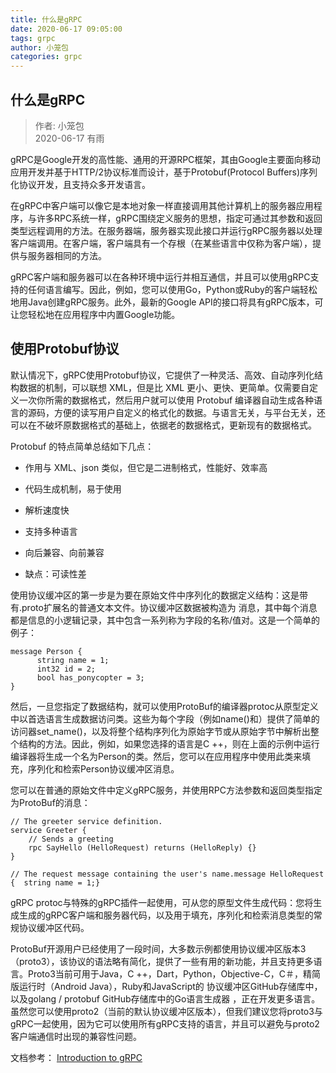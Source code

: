 ```yaml
---
title: 什么是gRPC
date: 2020-06-17 09:05:00
tags: grpc
author: 小笼包
categories: grpc
---
```


## 什么是gRPC

> 作者: 小笼包  
> 2020-06-17 有雨

gRPC是Google开发的高性能、通用的开源RPC框架，其由Google主要面向移动应用开发并基于HTTP/2协议标准而设计，基于Protobuf(Protocol Buffers)序列化协议开发，且支持众多开发语言。

在gRPC中客户端可以像它是本地对象一样直接调用其他计算机上的服务器应用程序，与许多RPC系统一样，gRPC围绕定义服务的思想，指定可通过其参数和返回类型远程调用的方法。在服务器端，服务器实现此接口并运行gRPC服务器以处理客户端调用。在客户端，客户端具有一个存根（在某些语言中仅称为客户端），提供与服务器相同的方法。

gRPC客户端和服务器可以在各种环境中运行并相互通信，并且可以使用gRPC支持的任何语言编写。因此，例如，您可以使用Go，Python或Ruby的客户端轻松地用Java创建gRPC服务。此外，最新的Google API的接口将具有gRPC版本，可让您轻松地在应用程序中内置Google功能。

<!-- more -->

## 使用Protobuf协议

默认情况下，gRPC使用Protobuf协议，它提供了一种灵活、高效、自动序列化结构数据的机制，可以联想 XML，但是比 XML 更小、更快、更简单。仅需要自定义一次你所需的数据格式，然后用户就可以使用 Protobuf 编译器自动生成各种语言的源码，方便的读写用户自定义的格式化的数据。与语言无关，与平台无关，还可以在不破坏原数据格式的基础上，依据老的数据格式，更新现有的数据格式。

Protobuf 的特点简单总结如下几点：

* 作用与 XML、json 类似，但它是二进制格式，性能好、效率高  

* 代码生成机制，易于使用

* 解析速度快

* 支持多种语言

* 向后兼容、向前兼容

* 缺点：可读性差

使用协议缓冲区的第一步是为要在原始文件中序列化的数据定义结构：这是带有.proto扩展名的普通文本文件。协议缓冲区数据被构造为 消息，其中每个消息都是信息的小逻辑记录，其中包含一系列称为字段的名称/值对。这是一个简单的例子：

``` shell
message Person {
      string name = 1;
      int32 id = 2;
      bool has_ponycopter = 3;
}
```

然后，一旦您指定了数据结构，就可以使用ProtoBuf的编译器protoc从原型定义中以首选语言生成数据访问类。这些为每个字段（例如name()和）提供了简单的访问器set\_name()，以及将整个结构序列化为原始字节或从原始字节中解析出整个结构的方法。因此，例如，如果您选择的语言是C ++，则在上面的示例中运行编译器将生成一个名为Person的类。然后，您可以在应用程序中使用此类来填充，序列化和检索Person协议缓冲区消息。

您可以在普通的原始文件中定义gRPC服务，并使用RPC方法参数和返回类型指定为ProtoBuf的消息：

``` shell
// The greeter service definition.
service Greeter {
    // Sends a greeting
    rpc SayHello (HelloRequest) returns (HelloReply) {}
}

// The request message containing the user's name.message HelloRequest {  string name = 1;}
```  

gRPC protoc与特殊的gRPC插件一起使用，可从您的原型文件生成代码：您将生成生成的gRPC客户端和服务器代码，以及用于填充，序列化和检索消息类型的常规协议缓冲区代码。

ProtoBuf开源用户已经使用了一段时间，大多数示例都使用协议缓冲区版本3（proto3），该协议的语法略有简化，提供了一些有用的新功能，并且支持更多语言。Proto3当前可用于Java，C ++，Dart，Python，Objective-C，C＃，精简版运行时（Android Java），Ruby和JavaScript的 协议缓冲区GitHub存储库中，以及golang / protobuf GitHub存储库中的Go语言生成器 ，正在开发更多语言。虽然您可以使用proto2（当前的默认协议缓冲区版本），但我们建议您将proto3与gRPC一起使用，因为它可以使用所有gRPC支持的语言，并且可以避免与proto2客户端通信时出现的兼容性问题。

文档参考： [Introduction to gRPC](https://grpc.io/docs/what-is-grpc/introduction/)